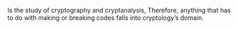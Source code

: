 Is the study of cryptography and cryptanalysis, Therefore, anything that has to do with making or breaking codes falls into cryptology’s domain. 